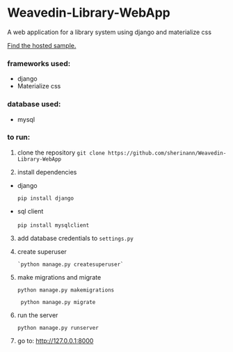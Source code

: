 # Weavedin-Library-WebApp
A web application for a library system using django and materialize css



[Find the hosted sample.](sherin.pythonanywhere.com)


### frameworks used:
* django
* Materialize css

### database used:
* mysql

### to run:
1. clone the repository
     `git clone https://github.com/sherinann/Weavedin-Library-WebApp`

2. install dependencies
 * django
 
     ` pip install django `

 * sql client
  
       `pip install mysqlclient `
  
3. add database credentials to `settings.py`

4. create superuser

       `python manage.py createsuperuser`
   
5. make migrations and migrate

      `python manage.py makemigrations`
      
      ` python manage.py migrate`
  
6. run the server

      `python manage.py runserver`
  
7. go to: http://127.0.0.1:8000
  




